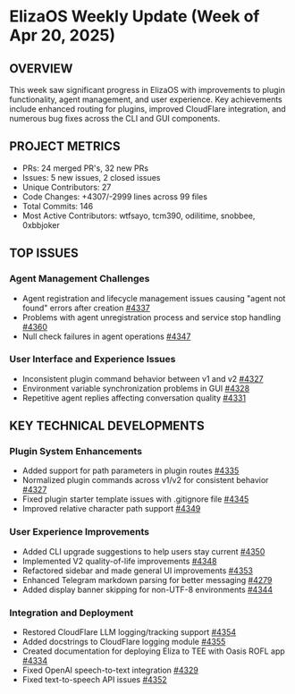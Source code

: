 # ElizaOS Weekly Update (Week of Apr 20, 2025)

## OVERVIEW
This week saw significant progress in ElizaOS with improvements to plugin functionality, agent management, and user experience. Key achievements include enhanced routing for plugins, improved CloudFlare integration, and numerous bug fixes across the CLI and GUI components.

## PROJECT METRICS
- PRs: 24 merged PR's, 32 new PRs
- Issues: 5 new issues, 2 closed issues
- Unique Contributors: 27
- Code Changes: +4307/-2999 lines across 99 files
- Total Commits: 146
- Most Active Contributors: wtfsayo, tcm390, odilitime, snobbee, 0xbbjoker

## TOP ISSUES

### Agent Management Challenges
- Agent registration and lifecycle management issues causing "agent not found" errors after creation [#4337](https://github.com/elizaos/eliza/pull/4337)
- Problems with agent unregistration process and service stop handling [#4360](https://github.com/elizaos/eliza/pull/4360)
- Null check failures in agent operations [#4347](https://github.com/elizaos/eliza/pull/4347)

### User Interface and Experience Issues
- Inconsistent plugin command behavior between v1 and v2 [#4327](https://github.com/elizaos/eliza/pull/4327)
- Environment variable synchronization problems in GUI [#4328](https://github.com/elizaos/eliza/pull/4328)
- Repetitive agent replies affecting conversation quality [#4331](https://github.com/elizaos/eliza/pull/4331)

## KEY TECHNICAL DEVELOPMENTS

### Plugin System Enhancements
- Added support for path parameters in plugin routes [#4335](https://github.com/elizaos/eliza/pull/4335)
- Normalized plugin commands across v1/v2 for consistent behavior [#4327](https://github.com/elizaos/eliza/pull/4327)
- Fixed plugin starter template issues with .gitignore file [#4345](https://github.com/elizaos/eliza/pull/4345)
- Improved relative character path support [#4349](https://github.com/elizaos/eliza/pull/4349)

### User Experience Improvements
- Added CLI upgrade suggestions to help users stay current [#4350](https://github.com/elizaos/eliza/pull/4350)
- Implemented V2 quality-of-life improvements [#4348](https://github.com/elizaos/eliza/pull/4348)
- Refactored sidebar and made general UI improvements [#4353](https://github.com/elizaos/eliza/pull/4353)
- Enhanced Telegram markdown parsing for better messaging [#4279](https://github.com/elizaos/eliza/pull/4279)
- Added display banner skipping for non-UTF-8 environments [#4344](https://github.com/elizaos/eliza/pull/4344)

### Integration and Deployment
- Restored CloudFlare LLM logging/tracking support [#4354](https://github.com/elizaos/eliza/pull/4354)
- Added docstrings to CloudFlare logging module [#4355](https://github.com/elizaos/eliza/pull/4355)
- Created documentation for deploying Eliza to TEE with Oasis ROFL app [#4334](https://github.com/elizaos/eliza/pull/4334)
- Fixed OpenAI speech-to-text integration [#4329](https://github.com/elizaos/eliza/pull/4329)
- Fixed text-to-speech API issues [#4352](https://github.com/elizaos/eliza/pull/4352)